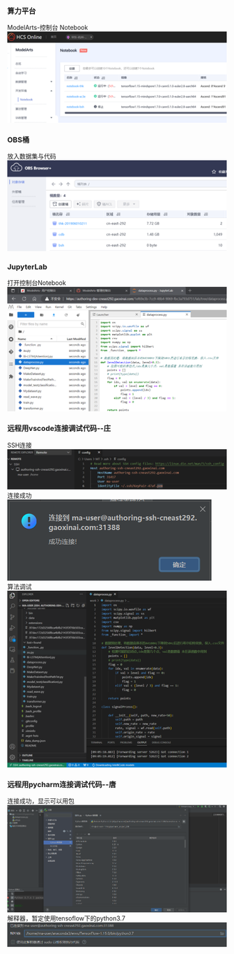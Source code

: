 ### 算力平台
ModelArts-控制台 Notebook  
![01](https://github.com/123huayuo/Side-Channel-Attack/blob/main/image/cdb/01.png)
### OBS桶
放入数据集与代码  
![02](https://github.com/123huayuo/Side-Channel-Attack/blob/main/image/cdb/02.png)  
### JupyterLab
打开控制台Notebook  
![03](https://github.com/123huayuo/Side-Channel-Attack/blob/main/image/cdb/03.png) 
### 远程用vscode连接调试代码--庄
SSH连接  
![04](https://github.com/123huayuo/Side-Channel-Attack/blob/main/image/cdb/04.png)  
连接成功  
![05](https://github.com/123huayuo/Side-Channel-Attack/blob/main/image/cdb/05.png)   
算法调试  
![06](https://github.com/123huayuo/Side-Channel-Attack/blob/main/image/cdb/06.png)   
### 远程用pycharm连接调试代码--唐
连接成功，显示可以用包  
![07](https://github.com/123huayuo/Side-Channel-Attack/blob/main/image/cdb/07.png)   
解释器，暂定使用tensoflow下的python3.7
![08](https://github.com/123huayuo/Side-Channel-Attack/blob/main/image/cdb/08.png)   
